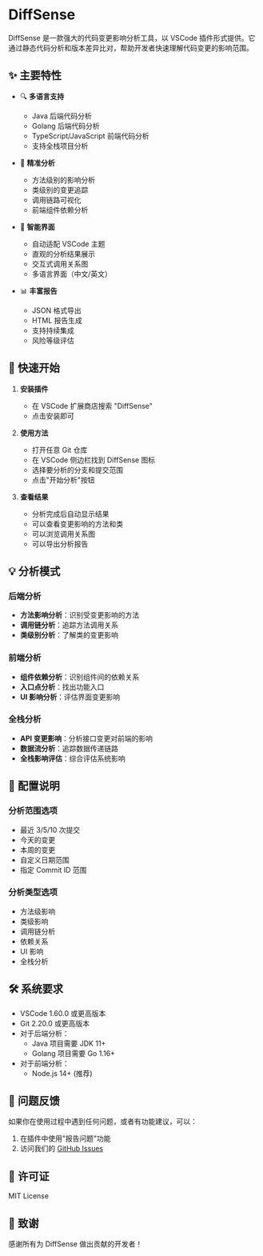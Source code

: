 # DiffSense

DiffSense 是一款强大的代码变更影响分析工具，以 VSCode 插件形式提供。它通过静态代码分析和版本差异比对，帮助开发者快速理解代码变更的影响范围。

## ✨ 主要特性

- 🔍 **多语言支持**
  - Java 后端代码分析
  - Golang 后端代码分析
  - TypeScript/JavaScript 前端代码分析
  - 支持全栈项目分析

- 🎯 **精准分析**
  - 方法级别的影响分析
  - 类级别的变更追踪
  - 调用链路可视化
  - 前端组件依赖分析

- 🌈 **智能界面**
  - 自动适配 VSCode 主题
  - 直观的分析结果展示
  - 交互式调用关系图
  - 多语言界面（中文/英文）

- 📊 **丰富报告**
  - JSON 格式导出
  - HTML 报告生成
  - 支持持续集成
  - 风险等级评估

## 🚀 快速开始

1. **安装插件**
   - 在 VSCode 扩展商店搜索 "DiffSense"
   - 点击安装即可

2. **使用方法**
   - 打开任意 Git 仓库
   - 在 VSCode 侧边栏找到 DiffSense 图标
   - 选择要分析的分支和提交范围
   - 点击"开始分析"按钮

3. **查看结果**
   - 分析完成后自动显示结果
   - 可以查看变更影响的方法和类
   - 可以浏览调用关系图
   - 可以导出分析报告

## 💡 分析模式

### 后端分析
- **方法影响分析**：识别受变更影响的方法
- **调用链分析**：追踪方法调用关系
- **类级别分析**：了解类的变更影响

### 前端分析
- **组件依赖分析**：识别组件间的依赖关系
- **入口点分析**：找出功能入口
- **UI 影响分析**：评估界面变更影响

### 全栈分析
- **API 变更影响**：分析接口变更对前端的影响
- **数据流分析**：追踪数据传递链路
- **全栈影响评估**：综合评估系统影响

## 📝 配置说明

### 分析范围选项
- 最近 3/5/10 次提交
- 今天的变更
- 本周的变更
- 自定义日期范围
- 指定 Commit ID 范围

### 分析类型选项
- 方法级影响
- 类级影响
- 调用链分析
- 依赖关系
- UI 影响
- 全栈分析

## 🛠️ 系统要求

- VSCode 1.60.0 或更高版本
- Git 2.20.0 或更高版本
- 对于后端分析：
  - Java 项目需要 JDK 11+
  - Golang 项目需要 Go 1.16+
- 对于前端分析：
  - Node.js 14+ (推荐)

## 🤝 问题反馈

如果你在使用过程中遇到任何问题，或者有功能建议，可以：

1. 在插件中使用"报告问题"功能
2. 访问我们的 [GitHub Issues](https://github.com/yourusername/diffsense/issues)


## 📄 许可证

MIT License

## 🌟 致谢

感谢所有为 DiffSense 做出贡献的开发者！